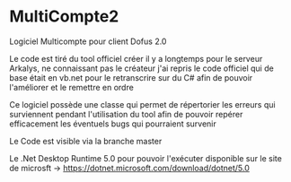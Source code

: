 # MultiCompte2
Logiciel Multicompte pour client Dofus 2.0

Le code est tiré du tool officiel créer il y a longtemps pour le serveur Arkalys, ne connaissant pas le créateur j'ai repris le code officiel qui de base était en vb.net pour le retranscrire sur du C# afin de pouvoir l'améliorer et le remettre en ordre

Ce logiciel possède une classe qui permet de répertorier les erreurs qui surviennent pendant l'utilisation du tool afin de pouvoir repérer efficacement les éventuels bugs qui pourraient survenir

Le Code est visible via la branche master

Le .Net Desktop Runtime 5.0 pour pouvoir l'exécuter disponible sur le site de microsft -> https://dotnet.microsoft.com/download/dotnet/5.0
